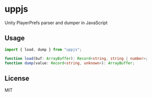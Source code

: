 # uppjs

Unity PlayerPrefs parser and dumper in JavaScript

## Usage

```ts
import { load, dump } from "uppjs";

function load(buf: ArrayBuffer): Record<string, string | number>;
function dump(value: Record<string, unknown>): ArrayBuffer;
```

## License

MIT
